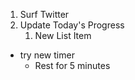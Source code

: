 1. Surf Twitter 
2. Update Today's Progress
   1. New List Item
- try new timer
  - Rest for 5 minutes

